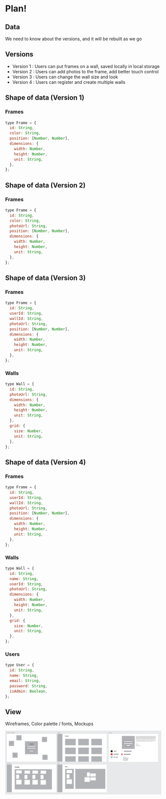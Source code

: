 # Plan!

## Data

We need to know about the versions, and it will be rebuilt as we go

## Versions

- Version 1 : Users can put frames on a wall, saved locally in local storage
- Version 2 : Users can add photos to the frame, add better touch control
- Version 3 : Users can change the wall size and look
- Version 4 : Users can register and create multiple walls

## Shape of data (Version 1)

### Frames

```jsx
type Frame = {
  id: String,
  color: String,
  position: [Number, Number],
  dimensions: {
    width: Number,
    height: Number,
    unit: String,
  },
};
```

## Shape of data (Version 2)

### Frames

```jsx
type Frame = {
  id: String,
  color: String,
  photoUrl: String,
  position: [Number, Number],
  dimensions: {
    width: Number,
    height: Number,
    unit: String,
  },
};
```

## Shape of data (Version 3)

### Frames

```jsx
type Frame = {
  id: String,
  userId: String,
  wallId: String,
  photoUrl: String,
  position: [Number, Number],
  dimensions: {
    width: Number,
    height: Number,
    unit: String,
  },
};
```

### Walls

```jsx
type Wall = {
  id: String,
  photoUrl: String,
  dimensions: {
    width: Number,
    height: Number,
    unit: String,
  },
  grid: {
    size: Number,
    unit: String,
  },
};
```

## Shape of data (Version 4)

### Frames

```jsx
type Frame = {
  id: String,
  userId: String,
  wallId: String,
  photoUrl: String,
  position: [Number, Number],
  dimensions: {
    width: Number,
    height: Number,
    unit: String,
  },
};
```

### Walls

```jsx
type Wall = {
  id: String,
  name: String,
  userId: String,
  photoUrl: String,
  dimensions: {
    width: Number,
    height: Number,
    unit: String,
  },
  grid: {
    size: Number,
    unit: String,
  },
};
```

### Users

```jsx
type User = {
  id: String,
  name: String,
  email: String,
  password: String,
  isAdmin: Boolean,
};
```

## View

Wireframes, Color palette / fonts, Mockups

![Wireframes for FLAME](WIREFRAME_waterfall.png)
